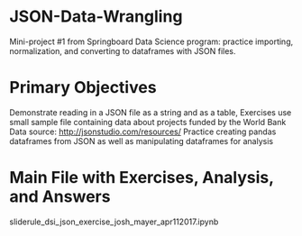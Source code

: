 # JSON-Data-Wrangling
Mini-project #1 from Springboard Data Science program: practice importing, normalization, and converting to dataframes with JSON files. 

# Primary Objectives
Demonstrate reading in a JSON file as a string and as a table,
Exercises use small sample file containing data about projects funded by the World Bank
  Data source: http://jsonstudio.com/resources/
Practice creating pandas dataframes from JSON as well as manipulating dataframes for analysis

# Main File with Exercises, Analysis, and Answers
sliderule_dsi_json_exercise_josh_mayer_apr112017.ipynb

